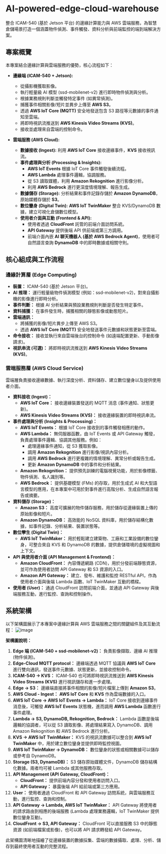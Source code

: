 # AI-powered-edge-cloud-warehouse

整合 ICAM-540 (基於 Jetson 平台) 的邊緣計算能力與 AWS 雲端服務，為智慧倉儲場景打造一個涵蓋物件偵測、事件觸發、資料分析與前端監控的端到端解決方案。

## 專案概覽

本專案結合邊緣計算與雲端服務的優勢，核心流程如下：

*   **邊緣端 (ICAM-540 + Jetson):**
    *   從攝影機獲取影像。
    *   執行輕量級 AI 模型 (ssd-mobilenet-v2) 進行即時物件偵測與分析。
    *   根據業務規則判斷並觸發特定事件 (如異常偵測)。
    *   捕獲事件相關影像/短片並異步上傳至 **AWS S3**。
    *   透過 **AWS IoT Core (MQTT)** 安全地發送包含 S3 路徑等元數據的事件通知至雲端。
    *   將即時視訊流推送到 **AWS Kinesis Video Streams (KVS)**。
    *   接收並處理來自雲端的控制命令。

*   **雲端服務 (AWS Cloud):**
    *   **數據接收 (Ingest):** 利用 **AWS IoT Core** 接收邊緣事件，**KVS** 接收視訊流。
    *   **事件處理與分析 (Processing & Insights):**
        *   **AWS IoT Events** 根據 IoT Core 事件觸發後續流程。
        *   **AWS Lambda** 處理事件邏輯，協調服務。
        *   從 S3 讀取媒體，利用 **Amazon Rekognition** 進行影像分析。
        *   利用 **AWS Bedrock** 進行更深度情境理解、報告生成。
    *   **數據儲存 (Storage):** 分析結果和事件記錄存儲於 **Amazon DynamoDB**，原始媒體存儲於 **S3**。
    *   **數位鑾身 (Digital Twin):** **AWS IoT TwinMaker** 整合 KVS/DynamoDB 數據，建立可視化倉儲數位模型。
    *   **使用者介面與互動 (Frontend & API):**
        *   使用者透過 **CloudFront** 託管的前端介面訪問系統。
        *   **API Gateway** 提供後端 API 供前端或第三方調用。
        *   前端介面內嵌 **AI 聊天機器人 (基於 AWS Bedrock Agent)**，使用者可自然語言查詢 **DynamoDB** 中的即時數據或相關守則。


## 核心組成與工作流程

### 邊緣計算層 (Edge Computing)

*   **裝置：** ICAM-540 (基於 Jetson 平台)。
*   **AI 推理：** 運行輕量級物件偵測模型 (例如：ssd-mobilenet-v2)，對來自攝影機的影像進行即時分析。
*   **事件判斷：** 根據 AI 分析結果與預設業務規則判斷是否發生特定事件。
*   **資料捕獲：** 在事件發生時，捕獲相關的靜態影像或動態短片。
*   **雲端通訊：**
    *   將捕獲的影像/短片異步上傳至 AWS S3。
    *   透過 **AWS IoT Core (MQTT)** 安全地發送事件元數據和狀態更新至雲端。
*   **命令接收：** 接收並執行來自雲端後台的控制命令 (如遠端配置更新、手動影像請求)。
*   **視訊串流 (可選)：** 將即時視訊流推送到 **AWS Kinesis Video Streams (KVS)**。

### 雲端服務層 (AWS Cloud Service)

雲端層負責接收邊緣數據、執行深度分析、資料儲存、建立數位鑾身以及提供使用者介面。

*   **資料接收 (Ingest)：**
    *   **AWS IoT Core：** 接收邊緣裝置發送的 MQTT 消息 (事件通知、狀態更新)。
    *   **AWS Kinesis Video Streams (KVS)：** 接收邊緣裝置的即時視訊串流。
*   **事件處理與分析 (Insights & Processing)：**
    *   **AWS IoT Events：** 根據 IoT Core 接收到的事件觸發相應的動作。
    *   **AWS Lambda：** 無伺服器函數，由 IoT Events 或 API Gateway 觸發，負責處理事件邏輯、協調其他服務。例如：
        *   處理邊緣事件通知，從 S3 獲取影像。
        *   調用 **Amazon Rekognition** 進行影像/視訊內容分析。
        *   調用 **AWS Bedrock** 進行更複雜的情境理解、異常分析或報告生成。
        *   更新 **Amazon DynamoDB** 中的事件和分析結果。
    *   **Amazon Rekognition：** 提供預先訓練的電腦視覺功能，用於影像標籤、物件偵測、名人識別等。
    *   **AWS Bedrock：** 提供基礎模型 (FMs) 的存取，用於生成式 AI 和大型語言模型的應用，在本專案中可用於對事件進行高階分析、生成自然語言報告或摘要。
*   **資料儲存 (Storage)：**
    *   **Amazon S3：** 高度可擴展的物件儲存服務，用於儲存從邊緣裝置上傳的原始影像和短片。
    *   **Amazon DynamoDB：** 高效能的 NoSQL 資料庫，用於儲存結構化數據，如事件記錄、分析結果、裝置狀態等。
*   **數位孿生 (Digital Twin)：**
    *   **AWS IoT TwinMaker：** 用於輕鬆建立建築物、工廠和工業設備的數位鑾身，可整合來自 KVS 和 DynamoDB 的數據，提供倉儲環境的虛擬視圖和上下文。
*   **API 與使用者介面 (API Management & Frontend)：**
    *   **Amazon CloudFront：** 內容傳遞網路 (CDN)，用於分發前端靜態資源，並可作為使用者訪問 API Gateway 和 S3 資源的入口。
    *   **Amazon API Gateway：** 建立、發布、維護和監控 RESTful API，作為使用者介面與後端 Lambda 函數、IoT TwinMaker 互動的橋樑。
*   **使用者 (User)：** 通過 CloudFront 訪問前端介面，並通過 API Gateway 與後端服務互動，進行監控、查詢和控制操作。

## 系統架構
以下架構圖展示了本專案中邊緣計算與 AWS 雲端服務之間的關鍵組件及其互動流程：
![image](aws.drawio.png)

**架構圖說明：**

1.  **Edge 端 (ICAM-540 + ssd-mobilenet-v2)：** 負責影像擷取、邊緣 AI 推理 (物件偵測)。
2.  **Edge-Cloud MQTT protocol：** 邊緣端透過 MQTT 協議與 **AWS IoT Core** 進行雙向通訊，發送事件元數據、狀態更新，並接收控制命令。
3.  **ICAM-540 -> KVS：** ICAM-540 也可將即時視訊流推送到 **AWS Kinesis Video Streams (KVS)** 進行視訊儲存和進一步處理。
4.  **Edge -> S3：** 邊緣端直接將事件相關的影像/短片檔案上傳到 **Amazon S3**。
5.  **AWS Cloud - Ingest：** **AWS IoT Core** 和 **KVS** 作為雲端數據的入口。
6.  **AWS IoT Core -> AWS IoT Events -> Lambda：** IoT Core 接收到邊緣事件消息後，可觸發 **AWS IoT Events** 狀態機，進而調用 **AWS Lambda** 函數進行事件處理。
7.  **Lambda -> S3, DynamoDB, Rekognition, Bedrock：** Lambda 函數是後端邏輯的協調者，可以從 S3 讀取影像、將處理結果寫入 DynamoDB、調用 Amazon Rekognition 和 AWS Bedrock 進行分析。
8.  **KVS -> AWS IoT TwinMaker：** KVS 的視訊流數據可以整合到 **AWS IoT TwinMaker** 中，用於建立數位鑾身並提供即時監控視圖。
9.  **AWS IoT TwinMaker -> DynamoDB：** 數位鑾身的狀態或相關數據可以儲存或參考自 DynamoDB。
10. **Storage (S3, DynamoDB)：** S3 儲存原始媒體文件，DynamoDB 儲存結構化數據。兩者均可被 Lambda 或其他服務存取。
11. **API Management (API Gateway, CloudFront)：**
    *   **CloudFront：** 提供前端內容分發和使用者訪問入口。
    *   **API Gateway：** 暴露後端 API 給前端或第三方應用。
12. **User：** 使用者通過 CloudFront 和 API Gateway 訪問系統，與雲端服務互動，進行監控、查詢和控制。
13. **API Gateway -> Lambda, AWS IoT TwinMaker：** API Gateway 將使用者的請求路由到相應的後端服務 (Lambda 處理業務邏輯，IoT TwinMaker 提供數位鑾身互動)。
14. **CloudFront -> S3, API Gateway：** CloudFront 可以直接服務 S3 中的靜態資源 (如前端檔案或影像)，也可以將 API 請求轉發給 API Gateway。

此架構圖清晰地描繪了從邊緣裝置的數據採集、雲端的數據攝取、處理、分析、儲存到最終使用者互動的完整流程。
